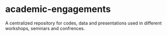 # academic-engagements
A centralized repository for codes, data and presentations used in different workshops, seminars and confrences.
